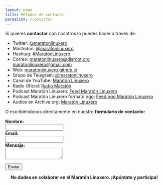 ```yaml
---
layout: page
title: Métodos de contacto
permalink: /contacto/
---
```


Si quieres <strong>contactar</strong> con nosotros lo puedes hacer a través de:
<ul>
 	<li>Twitter: <a href="https://twitter.com/maratonlinuxero">@maratonlinuxero</a></li>
  <li>Mastodon: <a href="https://mastodon.social/@maratonlinuxero">@maratonlinuxero</a></li>
  <li>Hashtag: <a href="https://twitter.com/hashtag/Marat%C3%B3nLinuxero">#MaratónLinuxero</a></li>
 	<li>Correo: <a href="mailto:maratonlinuxero@disroot.org">maratonlinuxero@disroot.org</a></li><a href="mailto:maratonlinuxero@gmail.com">maratonlinuxero@gmail.com</a></li>
 	<li>Web: <a href="http://maratonlinuxero.github.io/">maratonlinuxero.github.io</a></li>
  <li>Grupo de Telegram: <a href="http://t.me/maratonlinuxero">@maratonlinuxero</a></li>
  <li>Canal de YouTube: <a href="https://www.youtube.com/maratonlinuxero">Maratón Linuxero</a></li>
  <li>Radio Oficial: <a href="http://radiomaraton.ml/">Radio Maratón</a></li>
  <li>Podcast Maratón Linuxero: <a href="http://maratonlinuxero.github.io/feed.xml">Feed Maratón Linuxero</a></li>
  <li>Podcast Maratón Linuxero formato ogg: <a href="http://maratonlinuxero.github.io/feed_ogg.rss">Feed ogg Maratón Linuxero</a></li>
  <li>Audios en Archive.org: <a href="https://archive.org/details/@maratonlinuxero">Maratón Linuxero</a></li>
</ul>

O escribiéndonos directamente en nuestro <strong>formulario de contacto:<strong>

<form id="contact-form" method="post" action="https://formspree.io/maratonlinuxero@gmail.com">

  <div class="form-group">
    <div class="form-label">
      <label for="name">Nombre:</label>
    </div>
    <div class="form-field">
      <input type="text" id="name" name="name" tabindex="1" required />
    </div>
  </div>

  <div class="form-group">
    <div class="form-label">
      <label for="email">Email:</label>
    </div>
    <div class="form-field">
      <input type="email" id="email" name="email" tabindex="2" required />
    </div>
  </div>

  <div class="form-group">
    <div class="form-label">
      <label for="message">Mensaje:</label>
    </div>
    <div class="form-field">
      <textarea id="message" name="message" tabindex="3" required></textarea>
    </div>
  </div>

  <input type="hidden" name="_next" value="{{ site.baseurl | prepend: site.url }}/mensaje-enviado" />
  <input type="text" name="_gotcha" style="display:none" />
  <input type="hidden" name="_subject" value="Mensaje del formulario de contacto" />
  <input type="hidden" name="_language" value="es" />


  <p><input type="submit" value="Enviar" tabindex="4" /></p>
</form>

<div style="text-align:center; font-weight:bold;">
  No dudes en colaborar en el Maratón Linuxero. ¡Apúntate y participa!
</div>
